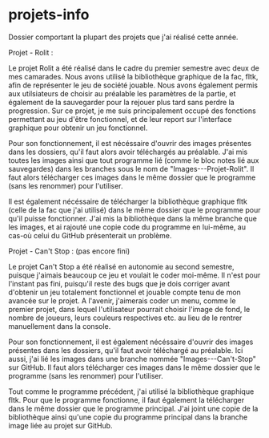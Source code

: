 # projets-info
Dossier comportant la plupart des projets que j'ai réalisé cette année.

Projet - Rolit :

Le projet Rolit a été réalisé dans le cadre du premier semestre avec deux de mes camarades. Nous avons utilisé la bibliothèque graphique de la fac, fltk, afin de représenter le jeu de société jouable. Nous avons également permis aux utilsiateurs de choisir au préalable les paramètres de la partie, et également de la sauvegarder pour la rejouer plus tard sans perdre la progression. Sur ce projet, je me suis principalement occupé des fonctions permettant au jeu d'être fonctionnel, et de leur report sur l'interface graphique pour obtenir un jeu fonctionnel.

Pour son fonctionnement, il est nécéssaire d'ouvrir des images présentes dans les dossiers, qu'il faut alors avoir téléchargés au préalable. J'ai mis toutes les images ainsi que tout programme lié (comme le bloc notes lié aux sauvegardes) dans les branches sous le nom de "Images---Projet-Rolit". Il faut alors télécharger ces images dans le même dossier que le programme (sans les renommer) pour l'utiliser.

Il est également nécéssaire de télécharger la bibliothèque graphique fltk (celle de la fac que j'ai utilisé) dans le même dossier que le programme pour qu'il puisse fonctionner. J'ai mis la bibliothèque dans la même branche que les images, et ai rajouté une copie code du programme en lui-même, au cas-où celui du GitHub présenterait un problème.


Projet - Can't Stop :  (pas encore fini)

Le projet Can't Stop a été réalisé en autonomie au second semestre, puisque j'aimais beaucoup ce jeu et voulait le coder moi-même. Il n'est pour l'instant pas fini, puisqu'il reste des bugs que je dois corriger avant d'obtenir un jeu totalement fonctionnel et jouable compte tenu de mon avancée sur le projet. A l'avenir, j'aimerais coder un menu, comme le premier projet, dans lequel l'utilisateur pourrait choisir l'image de fond, le nombre de joueurs, leurs couleurs respectives etc. au lieu de le rentrer manuellement dans la console.

Pour son fonctionnement, il est également nécéssaire d'ouvrir des images présentes dans les dossiers, qu'il faut avoir téléchargé au préalable. Ici aussi, j'ai lié les images dans une branche nommée "Images---Can't-Stop" sur GitHub. Il faut alors télécharger ces images dans le même dossier que le programme (sans les renommer) pour l'utiliser.

Tout comme le programme précédent, j'ai utilisé la bibliothèque graphique fltk. Pour que le programme fonctionne, il faut également la télécharger dans le même dossier que le programme principal. J'ai joint une copie de la bibliothèque ainsi qu'une copie du programme principal dans la branche image liée au projet sur GitHub.
